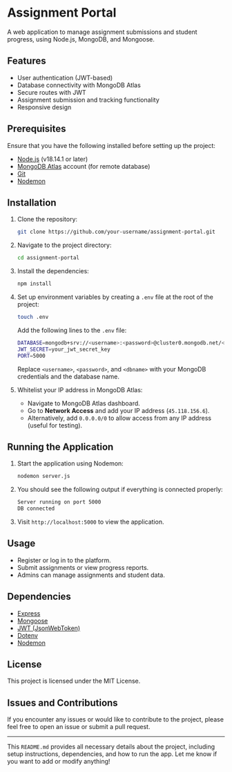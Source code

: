 # Assignment Portal

A web application to manage assignment submissions and student progress, using Node.js, MongoDB, and Mongoose.

## Features

- User authentication (JWT-based)
- Database connectivity with MongoDB Atlas
- Secure routes with JWT
- Assignment submission and tracking functionality
- Responsive design

## Prerequisites

Ensure that you have the following installed before setting up the project:

- [Node.js](https://nodejs.org/en/) (v18.14.1 or later)
- [MongoDB Atlas](https://www.mongodb.com/cloud/atlas) account (for remote database)
- [Git](https://git-scm.com/)
- [Nodemon](https://nodemon.io/)

## Installation

1. Clone the repository:

   ```bash
   git clone https://github.com/your-username/assignment-portal.git
   ```

2. Navigate to the project directory:

   ```bash
   cd assignment-portal
   ```

3. Install the dependencies:

   ```bash
   npm install
   ```

4. Set up environment variables by creating a `.env` file at the root of the project:

   ```bash
   touch .env
   ```

   Add the following lines to the `.env` file:

   ```bash
   DATABASE=mongodb+srv://<username>:<password>@cluster0.mongodb.net/<dbname>?retryWrites=true&w=majority
   JWT_SECRET=your_jwt_secret_key
   PORT=5000
   ```

   Replace `<username>`, `<password>`, and `<dbname>` with your MongoDB credentials and the database name.

5. Whitelist your IP address in MongoDB Atlas:

   - Navigate to MongoDB Atlas dashboard.
   - Go to **Network Access** and add your IP address (`45.118.156.6`).
   - Alternatively, add `0.0.0.0/0` to allow access from any IP address (useful for testing).

## Running the Application

1. Start the application using Nodemon:

   ```bash
   nodemon server.js
   ```

2. You should see the following output if everything is connected properly:

   ```bash
   Server running on port 5000
   DB connected
   ```

3. Visit `http://localhost:5000` to view the application.

## Usage

- Register or log in to the platform.
- Submit assignments or view progress reports.
- Admins can manage assignments and student data.

## Dependencies

- [Express](https://expressjs.com/)
- [Mongoose](https://mongoosejs.com/)
- [JWT (JsonWebToken)](https://www.npmjs.com/package/jsonwebtoken)
- [Dotenv](https://www.npmjs.com/package/dotenv)
- [Nodemon](https://nodemon.io/)

## License

This project is licensed under the MIT License.

## Issues and Contributions

If you encounter any issues or would like to contribute to the project, please feel free to open an issue or submit a pull request.

---

This `README.md` provides all necessary details about the project, including setup instructions, dependencies, and how to run the app. Let me know if you want to add or modify anything!
